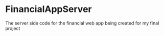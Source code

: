 # FinancialAppServer
The server side code for the financial web app being created for my final project
